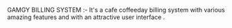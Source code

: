 GAMGY BILLING SYSTEM :-
It's a cafe coffeeday billing system with various amazing features and with an attractive user interface .

